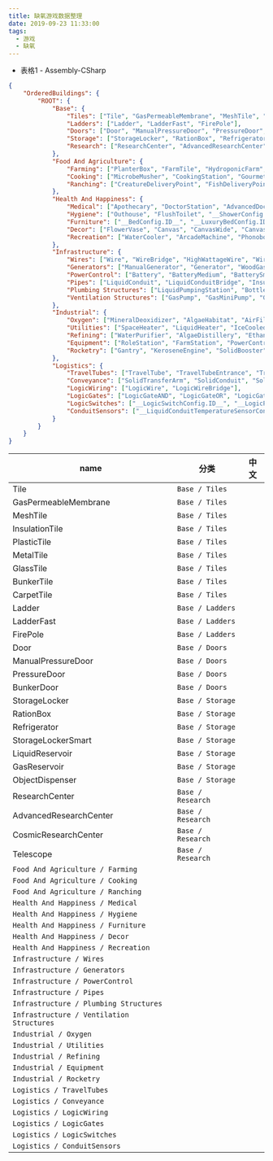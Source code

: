 ```yaml
---
title: 缺氧游戏数据整理
date: 2019-09-23 11:33:00
tags:
  - 游戏
  - 缺氧
---
```

* 表格1 - Assembly-CSharp

```json
{
	"OrderedBuildings": {
		"ROOT": {
			"Base": {
				"Tiles": ["Tile", "GasPermeableMembrane", "MeshTile", "InsulationTile", "PlasticTile", "MetalTile", "GlassTile", "BunkerTile", "CarpetTile"],
				"Ladders": ["Ladder", "LadderFast", "FirePole"],
				"Doors": ["Door", "ManualPressureDoor", "PressureDoor", "BunkerDoor"],
				"Storage": ["StorageLocker", "RationBox", "Refrigerator", "StorageLockerSmart", "LiquidReservoir", "GasReservoir", "ObjectDispenser"],
				"Research": ["ResearchCenter", "AdvancedResearchCenter", "CosmicResearchCenter", "Telescope"]
			},
			"Food And Agriculture": {
				"Farming": ["PlanterBox", "FarmTile", "HydroponicFarm", "Compost", "FertilizerMaker"],
				"Cooking": ["MicrobeMusher", "CookingStation", "GourmetCookingStation", "EggCracker"],
				"Ranching": ["CreatureDeliveryPoint", "FishDeliveryPoint", "CreatureFeeder", "FishFeeder", "RanchStation", "ShearingStation", "EggIncubator", "CreatureTrap", "FishTrap", "AirborneCreatureLure", "FlyingCreatureBait"]
			},
			"Health And Happiness": {
				"Medical": ["Apothecary", "DoctorStation", "AdvancedDoctorStation", "MedicalCot", "MassageTable", "Grave"],
				"Hygiene": ["Outhouse", "FlushToilet", "__ShowerConfig.ID__", "WashBasin", "WashSink", "HandSanitizer"],
				"Furniture": ["__BedConfig.ID__", "__LuxuryBedConfig.ID__", "DiningTable", "FloorLamp", "CeilingLight"],
				"Decor": ["FlowerVase", "Canvas", "CanvasWide", "CanvasTall", "Sculpture", "IceSculpture", "ItemPedestal", "CrownMoulding", "CornerMoulding"],
				"Recreation": ["WaterCooler", "ArcadeMachine", "Phonobox", "EspressoMachine", "ParkSign"]
			},
			"Infrastructure": {
				"Wires": ["Wire", "WireBridge", "HighWattageWire", "WireBridgeHighWattage", "WireRefined", "WireRefinedBridge", "WireRefinedHighWattage", "WireRefinedBridgeHighWattage"],
				"Generators": ["ManualGenerator", "Generator", "WoodGasGenerator", "HydrogenGenerator", "MethaneGenerator", "PetroleumGenerator", "SteamTurbine", "SteamTurbine2", "SolarPanel"],
				"PowerControl": ["Battery", "BatteryMedium", "BatterySmart", "PowerTransformerSmall", "PowerTransformer", "__SwitchConfig.ID__", "__TemperatureControlledSwitchConfig.ID__", "__PressureSwitchLiquidConfig.ID__", "__PressureSwitchGasConfig.ID__", "__LogicPowerRelayConfig.ID__"],
				"Pipes": ["LiquidConduit", "LiquidConduitBridge", "InsulatedLiquidConduit", "LiquidConduitRadiant", "GasConduit", "GasConduitBridge", "InsulatedGasConduit", "GasConduitRadiant"],
				"Plumbing Structures": ["LiquidPumpingStation", "BottleEmptier", "LiquidPump", "LiquidMiniPump", "LiquidValve", "LiquidLogicValve", "LiquidVent", "LiquidFilter", "LiquidConduitPreferentialFlow", "LiquidConduitOverflow"],
				"Ventilation Structures": ["GasPump", "GasMiniPump", "GasValve", "GasLogicValve", "GasVent", "GasVentHighPressure", "GasFilter", "GasBottler", "BottleEmptierGas", "GasConduitPreferentialFlow", "GasConduitOverflow"]
			},
			"Industrial": {
				"Oxygen": ["MineralDeoxidizer", "AlgaeHabitat", "AirFilter", "CO2Scrubber", "Electrolyzer", "RustDeoxidizer"],
				"Utilities": ["SpaceHeater", "LiquidHeater", "IceCooledFan", "IceMachine", "AirConditioner", "LiquidConditioner", "OreScrubber", "ThermalBlock", "ExteriorWall"],
				"Refining": ["WaterPurifier", "AlgaeDistillery", "EthanolDistillery", "RockCrusher", "Kiln", "OilWellCap", "OilRefinery", "Polymerizer", "MetalRefinery", "GlassForge", "OxyliteRefinery", "SupermaterialRefinery"],
				"Equipment": ["RoleStation", "FarmStation", "PowerControlStation", "AstronautTrainingCenter", "ResetSkillsStation", "ClothingFabricator", "SuitFabricator", "SuitMarker", "SuitLocker", "JetSuitMarker", "JetSuitLocker"],
				"Rocketry": ["Gantry", "KeroseneEngine", "SolidBooster", "SteamEngine", "LiquidFuelTank", "CargoBay", "GasCargoBay", "LiquidCargoBay", "SpecialCargoBay", "CommandModule", "TouristModule", "ResearchModule", "HydrogenEngine"]
			},
			"Logistics": {
				"TravelTubes": ["TravelTube", "TravelTubeEntrance", "TravelTubeWallBridge"],
				"Conveyance": ["SolidTransferArm", "SolidConduit", "SolidConduitInbox", "SolidConduitOutbox", "SolidVent", "SolidLogicValve", "SolidConduitBridge", "AutoMiner"],
				"LogicWiring": ["LogicWire", "LogicWireBridge"],
				"LogicGates": ["LogicGateAND", "LogicGateOR", "LogicGateXOR", "LogicGateNOT", "LogicGateBUFFER", "LogicGateFILTER", "__LogicMemoryConfig.ID__"],
				"LogicSwitches": ["__LogicSwitchConfig.ID__", "__LogicPressureSensorGasConfig.ID__", "__LogicPressureSensorLiquidConfig.ID__", "__LogicTemperatureSensorConfig.ID__", "__LogicTimeOfDaySensorConfig.ID__", "__LogicCritterCountSensorConfig.ID__", "__LogicDiseaseSensorConfig.ID__", "LogicElementSensorGasConfig.ID", "FloorSwitch", "Checkpoint", "__CometDetectorConfig.ID__", "LogicDuplicantSensor"],
				"ConduitSensors": ["__LiquidConduitTemperatureSensorConfig.ID__", "__LiquidConduitDiseaseSensorConfig.ID__", "__LiquidConduitElementSensorConfig.ID__", "__GasConduitTemperatureSensorConfig.ID__", "__GasConduitDiseaseSensorConfig.ID__", "__GasConduitElementSensorConfig.ID__"]
			}
		}
	}
}
```

name | 分类 | 中文  
-|-|-
Tile | `Base / Tiles`
GasPermeableMembrane | `Base / Tiles`
MeshTile | `Base / Tiles`
InsulationTile | `Base / Tiles`
PlasticTile | `Base / Tiles`
MetalTile | `Base / Tiles`
GlassTile | `Base / Tiles`
BunkerTile | `Base / Tiles`
CarpetTile | `Base / Tiles`
Ladder | `Base / Ladders`
LadderFast | `Base / Ladders`
FirePole | `Base / Ladders`
Door | `Base / Doors`
ManualPressureDoor | `Base / Doors`
PressureDoor | `Base / Doors`
BunkerDoor | `Base / Doors`
StorageLocker | `Base / Storage`
RationBox | `Base / Storage`
Refrigerator | `Base / Storage`
StorageLockerSmart | `Base / Storage`
LiquidReservoir | `Base / Storage`
GasReservoir | `Base / Storage`
ObjectDispenser | `Base / Storage`
ResearchCenter | `Base / Research`
AdvancedResearchCenter | `Base / Research`
CosmicResearchCenter | `Base / Research`
Telescope | `Base / Research`
| `Food And Agriculture / Farming`
| `Food And Agriculture / Cooking`
| `Food And Agriculture / Ranching`
| `Health And Happiness / Medical`
| `Health And Happiness / Hygiene`
| `Health And Happiness / Furniture`
| `Health And Happiness / Decor`
| `Health And Happiness / Recreation`
| `Infrastructure / Wires`
| `Infrastructure / Generators`
| `Infrastructure / PowerControl`
| `Infrastructure / Pipes`
| `Infrastructure / Plumbing Structures`
| `Infrastructure / Ventilation Structures`
| `Industrial / Oxygen`
| `Industrial / Utilities`
| `Industrial / Refining`
| `Industrial / Equipment`
| `Industrial / Rocketry`
| `Logistics / TravelTubes`
| `Logistics / Conveyance`
| `Logistics / LogicWiring`
| `Logistics / LogicGates`
| `Logistics / LogicSwitches`
| `Logistics / ConduitSensors`
